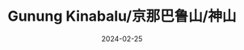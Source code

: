 ---
title: Gunung Kinabalu/京那巴鲁山/神山
date: 2024-02-25
weight: 5
resources:
    - src: DSCF3539_cover.JPG
      params:
          cover: true
---